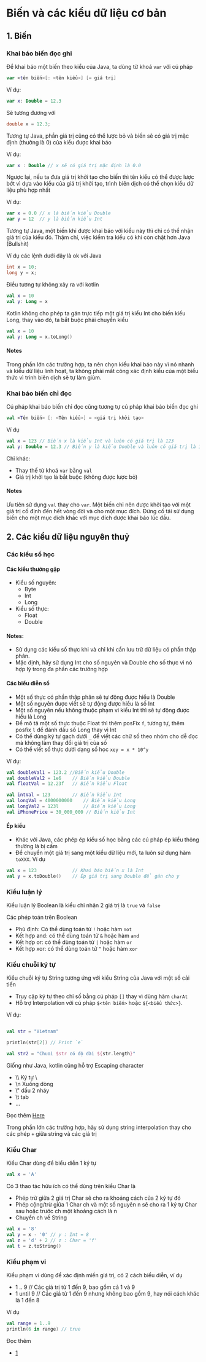 # Biến và các kiểu dữ liệu cơ bản

## 1. Biến

### Khai báo biến đọc ghi

Để khai báo một biến theo kiểu của Java, ta dùng từ khoá `var` với cú pháp

```kotlin
var <tên biến>[: <tên kiểu>] [= giá trị]
```

Ví dụ:
```kotlin
var x: Double = 12.3
```

Sẽ tương đương với

```java
double x = 12.3;
```

Tương tự Java, phần giá trị cũng có thể lược bỏ và biến sẽ có giá trị mặc định (thường là 0) của kiểu được khai báo

Ví dụ:

```kotlin
var x : Double // x sẽ có giá trị mặc định là 0.0
```

Ngược lại, nếu ta đưa giá trị khởi tạo cho biến thì tên kiểu có thể được lược bớt vì dựa vào kiểu của giá trị khởi tạo, trình biên dịch có thể chọn kiểu dữ liệu phù hợp nhất

Ví dụ:

```kotlin
var x = 0.0 // x là biến kiểu Double
var y = 12  // y là biến kiểu Int
```

Tương tự Java, một biến khi được khai báo với kiểu này thì chỉ có thể nhận giá trị của kiểu đó. Thậm chí, việc kiểm tra kiểu có khi còn chặt hơn Java (Bullshit)

Ví dụ các lệnh dưới đây là ok với Java

```java
int x = 10;
long y = x;
```

Điều tương tự không xảy ra với kotlin

```kotlin
val x = 10
val y: Long = x
```

Kotlin không cho phép ta gán trực tiếp một giá trị kiểu Int cho biến kiểu Long, thay vào đó, ta bắt buộc phải chuyển kiểu

```kotlin
val x = 10
val y: Long = x.toLong()
```

#### Notes

Trong phần lớn các trường hợp, ta nên chọn kiểu khai báo này vì nó nhanh và kiểu dữ liệu linh hoạt, ta không phải mất công xác định kiểu của một biểu thức vì trình biên dịch sẽ tự làm giùm.

### Khai báo biến chỉ đọc

Cú pháp khai báo biến chỉ đọc cũng tương tự cú pháp khai báo biến đọc ghi


```kotlin
val <Tên biến> [: <Tên kiểu>] = <giá trị khởi tạo>
```

Ví dụ

```kotlin
val x = 123 // Biến x là kiểu Int và luôn có giá trị là 123
val y: Double = 12.3 // Biến y là kiểu Double và luôn có giá trị là 12.3
```

Chỉ khác:

- Thay thế từ khoá `var` bằng `val`
- Giá trị khởi tạo là bắt buộc (không được lược bỏ)

#### Notes

Ưu tiên sử dụng `val` thay cho `var`. Một biến chỉ nên được khởi tạo với một giá trị cố định đến hết vòng đời và cho một mục đích. Đừng cố tái sử dụng biến cho một mục đích khác với mục đích được khai báo lúc đầu.

## 2. Các kiểu dữ liệu nguyên thuỷ

### Các kiểu số học

#### Các kiểu thường gặp

- Kiểu số nguyên:
    - Byte
    - Int
    - Long
- Kiểu số thực:
    - Float
    - Double

#### Notes:

- Sử dụng các kiểu số thực khi và chỉ khi cần lưu trữ dữ liệu có phần thập phân.
- Mặc định, hãy sử dụng Int cho số nguyên và Double cho số thực vì nó hợp lý trong đa phần các trường hợp

#### Các biểu diễn số

- Một số thực có phần thập phân sẽ tự động được hiểu là Double
- Một số nguyên được viết sẽ tự động được hiểu là số Int
- Một số nguyên nếu không thuộc phạm vi kiểu Int thì sẽ tự động được hiểu là Long
- Để mô tả một số thực thuộc Float thì thêm posFix `f`, tương tự, thêm posfix `l` để đánh dấu số Long thay vì Int
- Có thể dùng ký tự gạch dưới `_` để viết các chữ số theo nhóm cho dễ đọc mà không làm thay đổi giá trị của số
- Có thể viết số thực dưới dạng số học `xey = x * 10^y`

Ví dụ:

```kotlin
val doubleVal1 = 123.2 //Biến kiểu Double
val doubleVal2 = 1e6    // Biến kiểu Double
val floatVal = 12.23f   // Biến kiểu Float

val intVal = 123        // Biến kiểu Int
val longVal = 4000000000    // Biến kiểu Long
val longVal2 = 123l         // Biến kiểu Long
val iPhonePrice = 30_000_000 // Biến kiểu Int

```

#### Ép kiểu

- Khác với Java, các phép ép kiểu số học bằng các cú pháp ép kiểu thông thường là bị cấm
- Để chuyển một giá trị sang một kiểu dữ liệu mới, ta luôn sử dụng hàm `toXXX`. Ví dụ

```kotlin
val x = 123             // Khai báo biến x là Int
val y = x.toDouble()    // Ép giá trị sang Double để gán cho y
```

### Kiểu luận lý

Kiểu luận lý Boolean là kiểu chỉ nhận 2 giá trị là `true` và `false`

Các phép toán trên Boolean

- Phủ định: Có thể dùng toán tử `!` hoặc hàm `not`
- Kết hợp and: có thể dùng toán tử `&` hoặc hàm `and`
- Kết hợp or: có thể dùng toán tử `|` hoặc hàm `or`
- Kết hợp xor: có thể dùng toán tử `^` hoặc hàm `xor`

### Kiểu chuỗi ký tự

Kiểu chuỗi ký tự String tương ứng với kiểu String của Java với một số cải tiến

- Truy cập ký tự theo chỉ số bằng cú pháp `[]` thay vì dùng hàm `charAt`
- Hỗ trợ Interpolation với cú pháp `$<tên biến>` hoặc `${<biểu thức>}`.

Ví dụ:

```kotlin

val str = "Vietnam"

println(str[2]) // Print `e`

val str2 = "Chuoi $str có độ dài ${str.length}"
```

Giống như Java, kotlin cũng hỗ trợ Escaping character

- \\\\ Ký tự \
- \n Xuống dòng
- \\\" dấu 2 nháy
- \t tab
- ...

Đọc thêm [Here](http://zetcode.com/kotlin/strings/)


Trong phần lớn các trường hợp, hãy sử dụng string interpolation thay cho các phép `+` giữa string và các giá trị

### Kiểu Char

Kiểu Char dùng để biểu diễn 1 ký tự

```kotlin
val x = 'A'
```

Có 3 thao tác hữu ích có thể dùng trên kiểu Char là

- Phép trừ giữa 2 giá trị Char sẽ cho ra khoảng cách của 2 ký tự đó
- Phép cộng/trừ giữa 1 Char ch và một số nguyên n sẽ cho ra 1 ký tự Char sau hoặc trước ch một khoảng cách là n
- Chuyển ch về String

```kotlin
val x = '8'
val y = x - '0' // y : Int = 8
val z = 'd' + 2 // z : Char = 'f'
val t = z.toString()
```

### Kiểu phạm vi

Kiểu phạm vi dùng để xác định miền giá trị, có 2 cách biểu diễn, ví dụ

- 1 .. 9 // Các giá trị từ 1 đến 9, bao gồm cả 1 và 9
- 1 until 9 // Các giá từ 1 đến 9 nhưng không bao gồm 9, hay nói cách khác là 1 đến 8

Ví dụ

```kotlin
val range = 1..9
println(6 in range) // true
```

Đọc thêm
- [1](https://kotlinlang.org/docs/reference/basic-types.html)